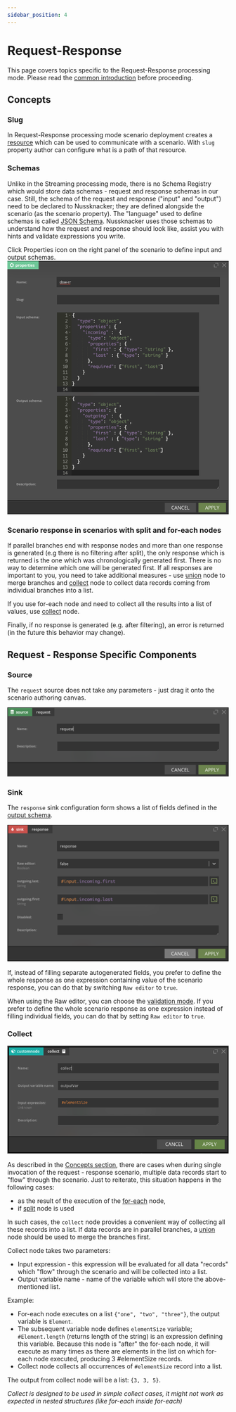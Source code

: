 ```yaml
---
sidebar_position: 4
---
```


# Request-Response

This page covers topics specific to the Request-Response processing mode. Please read
the [common introduction](Intro.md) before proceeding.

## Concepts

### Slug
In Request-Response processing mode scenario deployment creates a [resource](../integration/RequestResponse.mdx) which can be used to communicate with a scenario.
With `slug` property author can configure what is a path of that resource.

### Schemas

Unlike in the Streaming processing mode, there is no Schema Registry which would store data schemas - request and
response schemas in our case. Still, the schema of the request and response ("input" and "output") need to be declared
to Nussknacker; they are defined alongside the scenario (as the scenario property). The "language" used to define
schemas is called [JSON Schema](https://json-schema.org/). Nussknacker uses those schemas to understand how the request
and response should look like, assist you with hints and validate expressions you write.

Click Properties icon on the right panel of the scenario to define input and output schemas.
![RR schema](img/rrProperties.png "RR properties")

### Scenario response in scenarios with split and for-each nodes

If parallel branches end with response nodes and more than one response is generated (e.g there is no filtering after
split), the only response which is returned is the one which was chronologically generated first. There is no way to
determine which one will be generated first. If all responses are important to you, you need to take additional
measures - use [union](./BasicNodes.md#union) node to merge branches and [collect](#collect) node to collect data
records coming from individual branches into a list. 

If you use for-each node and need to collect all the results into a list of values, use [collect](#collect) node.

Finally, if no response is generated (e.g. after filtering), an error is returned (in the future this behavior may
change).

## Request - Response Specific Components

### Source

The `request` source does not take any parameters - just drag it onto the scenario authoring canvas.

![RR source](img/rrSource.png "RR source")

### Sink

The `response` sink configuration form shows a list of fields defined in the [output schema](#schemas).

![RR sink](img/rrSink.png "RR sink")

If, instead of filling separate autogenerated fields, you prefer to define the whole response as one expression
containing value of the scenario response, you can do that by switching `Raw editor` to `true`.

When using the Raw editor, you can choose
the [validation mode](/docs/integration/DataTypingAndSchemasHandling.md#validation-and-encoding).
If you prefer to define the whole scenario response as one expression instead of filling individual fields, you can do
that by setting `Raw editor` to `true`.

### Collect

![collect](img/collect.png)

As described in the [Concepts section](#concepts), there are cases when during single invocation of the request -
response scenario, multiple data records start to "flow" through the scenario. Just to reiterate, this situation happens
in the following cases:

- as the result of the execution of the [for-each](./BasicNodes.md#foreach) node,
- if [split](./BasicNodes.md#split) node is used

In such cases, the `collect` node provides a convenient way of collecting all these records into a list. If data records
are in parallel branches, a [union](./BasicNodes.md#union) node should be used to merge the branches first.

Collect node takes two parameters:

- Input expression - this expression will be evaluated for all data "records" which "flow" through the scenario and will
  be collected into a list.
- Output variable name - name of the variable which will store the above-mentioned list.

Example:

- For-each node executes on a list `{"one", "two", "three"}`, the output variable is `Element`.
- The subsequent variable node defines `elementSize` variable; `#Element.length` (returns length of the string) is an
  expression defining this variable. Because this node is "after" the for-each node, it will execute as many times as
  there are elements in the list on which for-each node executed, producing 3 #elementSize records.
- Collect node collects all occurrences of `#elementSize` record into a list.

The output from collect node will be a list: `{3, 3, 5}`.

_Collect is designed to be used in simple collect cases, it might not work as expected in nested structures (like
for-each inside for-each)_
